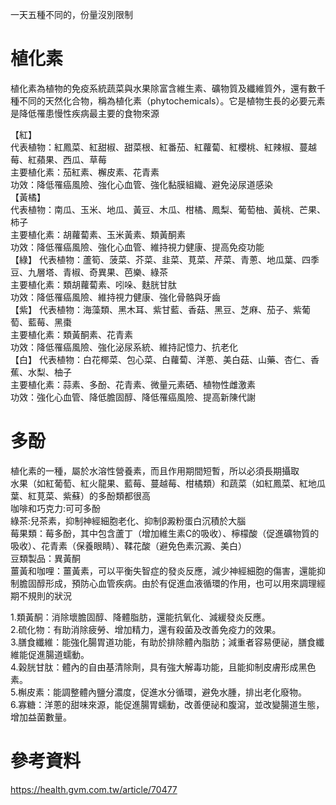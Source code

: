 一天五種不同的，份量沒別限制  

# 植化素
植化素為植物的免疫系統蔬菜與水果除富含維生素、礦物質及纖維質外，還有數千種不同的天然化合物，稱為植化素（phytochemicals）。它是植物生長的必要元素  
是降低罹患慢性疾病最主要的食物來源  

【紅】  
代表植物：紅鳳菜、紅甜椒、甜菜根、紅番茄、紅蘿蔔、紅櫻桃、紅辣椒、蔓越莓、紅蘋果、西瓜、草莓   
主要植化素：茄紅素、檞皮素、花青素   
功效：降低罹癌風險、強化心血管、強化黏膜組織、避免泌尿道感染   
【黃橘】  
代表植物：南瓜、玉米、地瓜、黃豆、木瓜、柑橘、鳳梨、葡萄柚、黃桃、芒果、柿子  
主要植化素：胡蘿蔔素、玉米黃素、類黃酮素  
功效：降低罹癌風險、強化心血管、維持視力健康、提高免疫功能  
【綠】 
代表植物：蘆筍、菠菜、芥菜、韭菜、莧菜、芹菜、青蔥、地瓜葉、四季豆、九層塔、青椒、奇異果、芭樂、綠茶  
主要植化素：類胡蘿蔔素、吲哚、麩胱甘肽  
功效：降低罹癌風險、維持視力健康、強化骨骼與牙齒  
【紫】 
代表植物：海藻類、黑木耳、紫甘藍、香菇、黑豆、芝麻、茄子、紫葡萄、藍莓、黑棗  
主要植化素：類黃酮素、花青素  
功效：降低罹癌風險、強化泌尿系統、維持記憶力、抗老化  
【白】 
代表植物：白花椰菜、包心菜、白蘿蔔、洋蔥、美白菇、山藥、杏仁、香蕉、水梨、柚子  
主要植化素：蒜素、多酚、花青素、微量元素硒、植物性雌激素  
功效：強化心血管、降低膽固醇、降低罹癌風險、提高新陳代謝  

# 多酚
植化素的一種，屬於水溶性營養素，而且作用期間短暫，所以必須長期攝取  
水果（如紅葡萄、紅火龍果、藍莓、蔓越莓、柑橘類）和蔬菜（如紅鳳菜、紅地瓜葉、紅莧菜、紫蘇）的多酚類都很高  
咖啡和巧克力:可可多酚  
綠茶:兒茶素，抑制神經細胞老化、抑制β澱粉蛋白沉積於大腦    
莓果類：莓多酚，其中包含蘆丁（增加維生素C的吸收）、檸檬酸（促進礦物質的吸收）、花青素（保養眼睛）、鞣花酸（避免色素沉澱、美白）  
豆類製品：異黃酮  
薑黃和咖哩：薑黃素，可以平衡失智症的發炎反應，減少神經細胞的傷害，還能抑制膽固醇形成，預防心血管疾病。由於有促進血液循環的作用，也可以用來調理經期不規則的狀況  



1.類黃酮：消除壞膽固醇、降體脂肪，還能抗氧化、減緩發炎反應。    
2.硫化物：有助消除疲勞、增加精力，還有殺菌及改善免疫力的效果。     
3.膳食纖維：能強化腸胃道功能，有助於排除體內脂肪；減重者容易便祕，膳食纖維能促進腸道蠕動。    
4.榖胱甘肽：體內的自由基清除劑，具有強大解毒功能，且能抑制皮膚形成黑色素。    
5.槲皮素：能調整體內鹽分濃度，促進水分循環，避免水腫，排出老化廢物。    
6.寡糖：洋蔥的甜味來源，能促進腸胃蠕動，改善便祕和腹瀉，並改變腸道生態，增加益菌數量。   

# 參考資料
https://health.gvm.com.tw/article/70477  
